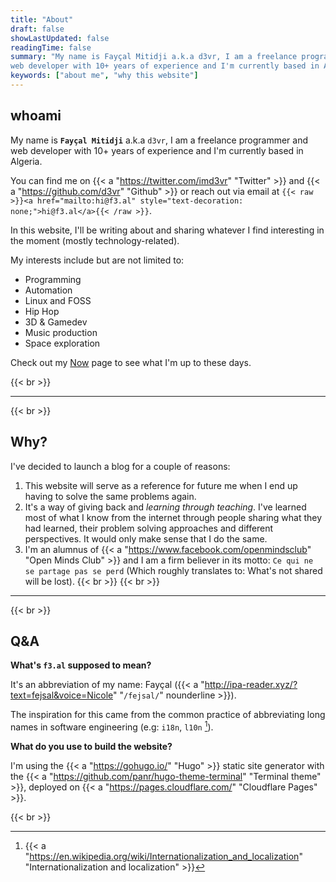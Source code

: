 ```yaml
---
title: "About"
draft: false
showLastUpdated: false
readingTime: false
summary: "My name is Fayçal Mitidji a.k.a d3vr, I am a freelance programmer and
web developer with 10+ years of experience and I'm currently based in Algeria."
keywords: ["about me", "why this website"]
---
```


## whoami

My name is **`Fayçal Mitidji`** a.k.a `d3vr`, I am a freelance programmer and web developer
with 10+ years of experience and I'm currently based in Algeria.

You can find me on {{< a "https://twitter.com/imd3vr" "Twitter" >}} and {{< a "https://github.com/d3vr" "Github" >}} or reach out via email at 
`{{< raw >}}<a href="mailto:hi@f3.al" style="text-decoration: none;">hi@f3.al</a>{{< /raw >}}`.

In this website, I'll be writing about and sharing whatever I find interesting
in the moment (mostly technology-related).

My interests include but are not limited to:
- Programming
- Automation
- Linux and FOSS
- Hip Hop
- 3D & Gamedev
- Music production
- Space exploration

Check out my [Now](/now) page to see what I'm up to these days.

{{< br >}}

---
{{< br >}}

## Why?

I've decided to launch a blog for a couple of reasons:

1. This website will serve as a reference for future me when I end
up having to solve the same problems again.
2. It's a way of giving back and *learning through teaching*. I've learned
most of what I know from the internet through people sharing what they had
learned, their problem solving approaches and different perspectives. It would
only make sense that I do the same.
3. I'm an alumnus of {{< a "https://www.facebook.com/openmindsclub" "Open Minds Club" >}} and I am a firm believer in its motto: `Ce qui ne se partage pas se perd` (Which roughly translates to: What's not shared will be lost).
{{< br >}}
{{< br >}}

---
{{< br >}}

## Q&A

**What's `f3.al` supposed to mean?**

It's an abbreviation of my name: Fayçal ({{< a
"http://ipa-reader.xyz/?text=fejsal&voice=Nicole" "`/fejsal/`" nounderline >}}).

The inspiration for this came from the common practice of abbreviating long
names in software engineering (e.g: `i18n`, `l10n` [^1]).

**What do you use to build the website?**

I'm using the {{< a "https://gohugo.io/" "Hugo" >}} static site generator with
the {{< a "https://github.com/panr/hugo-theme-terminal" "Terminal theme" >}},
deployed on {{< a "https://pages.cloudflare.com/" "Cloudflare Pages" >}}.

{{< br >}}


[^1]: {{< a
  "https://en.wikipedia.org/wiki/Internationalization_and_localization"
  "Internationalization and localization" >}}
